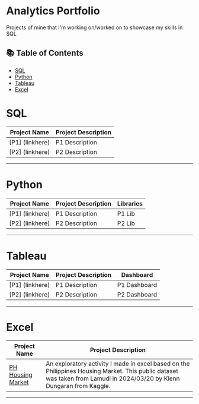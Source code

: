 # Analytics Portfolio
Projects of mine that I'm working on/worked on to showcase my skills in SQL

## 📚 Table of Contents
- [SQL](#sql)
- [Python](#python)
- [Tableau](#tableau)
- [Excel](#excel)

# SQL
| Project Name| Project Description | 
|---|---|
| [P1] (linkhere) | P1 Description | 
| [P2] (linkhere) | P2 Description|  

***

# Python
| Project Name| Project Description | Libraries | 
|---|---|---|
| [P1] (linkhere) | P1 Description | P1 Lib |
| [P2] (linkhere) | P2 Description| P2 Lib |

***

# Tableau
| Project Name| Project Description | Dashboard | 
|---|---|---|
| [P1] (linkhere) | P1 Description | P1 Dashboard |
| [P2] (linkhere) | P2 Description| P2 Dashboard |

***

# Excel
| Project Name| Project Description | 
|---|---|
| [PH Housing Market](https://github.com/CAgulto19/Data-Portfolio/blob/main/Excel/PH%20Housing.xlsx) | An exploratory activity I made in excel based on the Philippines Housing Market. This public dataset was taken from Lamudi in 2024/03/20 by Klenn Dungaran from Kaggle. |

***
